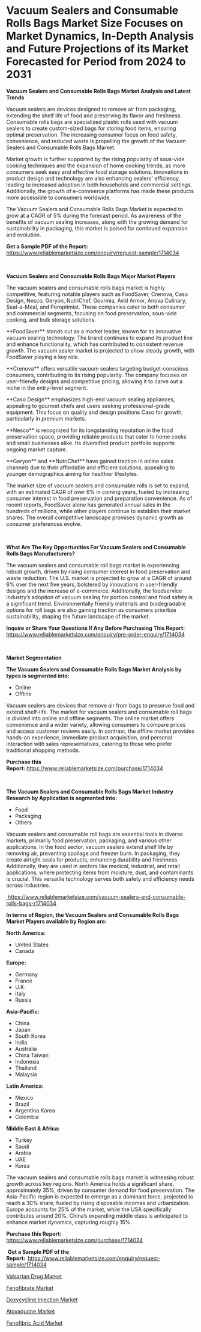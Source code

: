 <p><h1>Vacuum Sealers and Consumable Rolls Bags Market Size Focuses on Market Dynamics, In-Depth Analysis and Future Projections of its Market Forecasted for Period from 2024 to 2031</h1></p><p><strong>Vacuum Sealers and Consumable Rolls Bags Market Analysis and Latest Trends</strong></p>
<p><p>Vacuum sealers are devices designed to remove air from packaging, extending the shelf life of food and preserving its flavor and freshness. Consumable rolls bags are specialized plastic rolls used with vacuum sealers to create custom-sized bags for storing food items, ensuring optimal preservation. The increasing consumer focus on food safety, convenience, and reduced waste is propelling the growth of the Vacuum Sealers and Consumable Rolls Bags Market.</p><p>Market growth is further supported by the rising popularity of sous-vide cooking techniques and the expansion of home cooking trends, as more consumers seek easy and effective food storage solutions. Innovations in product design and technology are also enhancing sealers' efficiency, leading to increased adoption in both households and commercial settings. Additionally, the growth of e-commerce platforms has made these products more accessible to consumers worldwide.</p><p>The Vacuum Sealers and Consumable Rolls Bags Market is expected to grow at a CAGR of 5% during the forecast period. As awareness of the benefits of vacuum sealing increases, along with the growing demand for sustainability in packaging, this market is poised for continued expansion and evolution.</p></p>
<p><strong>Get a Sample PDF of the Report:&nbsp;</strong> <a href="https://www.reliablemarketsize.com/enquiry/request-sample/1714034?utm_campaign=1768&utm_medium=2&utm_source=Github&utm_content=ia&utm_term=22102024&utm_id=vacuum-sealers-and-consumable-rolls-bags">https://www.reliablemarketsize.com/enquiry/request-sample/1714034</a></p>
<p>&nbsp;</p>
<p><strong>Vacuum Sealers and Consumable Rolls Bags Major Market Players</strong></p>
<p><p>The vacuum sealers and consumable rolls bags market is highly competitive, featuring notable players such as FoodSaver, Crenova, Caso Design, Nesco, Geryon, NutriChef, Gourmia, Avid Armor, Anova Culinary, Seal-a-Meal, and Peroptimist. These companies cater to both consumer and commercial segments, focusing on food preservation, sous-vide cooking, and bulk storage solutions.</p><p>**FoodSaver** stands out as a market leader, known for its innovative vacuum sealing technology. The brand continues to expand its product line and enhance functionality, which has contributed to consistent revenue growth. The vacuum sealer market is projected to show steady growth, with FoodSaver playing a key role.</p><p>**Crenova** offers versatile vacuum sealers targeting budget-conscious consumers, contributing to its rising popularity. The company focuses on user-friendly designs and competitive pricing, allowing it to carve out a niche in the entry-level segment.</p><p>**Caso Design** emphasizes high-end vacuum sealing appliances, appealing to gourmet chefs and users seeking professional-grade equipment. This focus on quality and design positions Caso for growth, particularly in premium markets.</p><p>**Nesco** is recognized for its longstanding reputation in the food preservation space, providing reliable products that cater to home cooks and small businesses alike. Its diversified product portfolio supports ongoing market capture.</p><p>**Geryon** and **NutriChef** have gained traction in online sales channels due to their affordable and efficient solutions, appealing to younger demographics aiming for healthier lifestyles.</p><p>The market size of vacuum sealers and consumable rolls is set to expand, with an estimated CAGR of over 6% in coming years, fueled by increasing consumer interest in food preservation and preparation convenience. As of recent reports, FoodSaver alone has generated annual sales in the hundreds of millions, while other players continue to establish their market shares. The overall competitive landscape promises dynamic growth as consumer preferences evolve.</p></p>
<p>&nbsp;</p>
<p><strong>What Are The Key Opportunities For Vacuum Sealers and Consumable Rolls Bags Manufacturers?</strong></p>
<p><p>The vacuum sealers and consumable roll bags market is experiencing robust growth, driven by rising consumer interest in food preservation and waste reduction. The U.S. market is projected to grow at a CAGR of around 6% over the next five years, bolstered by innovations in user-friendly designs and the increase of e-commerce. Additionally, the foodservice industry’s adoption of vacuum sealing for portion control and food safety is a significant trend. Environmentally friendly materials and biodegradable options for roll bags are also gaining traction as consumers prioritize sustainability, shaping the future landscape of the market.</p></p>
<p><strong>Inquire or Share Your Questions If Any Before Purchasing This Report:</strong> <a href="https://www.reliablemarketsize.com/enquiry/pre-order-enquiry/1714034?utm_campaign=1768&utm_medium=2&utm_source=Github&utm_content=ia&utm_term=22102024&utm_id=vacuum-sealers-and-consumable-rolls-bags">https://www.reliablemarketsize.com/enquiry/pre-order-enquiry/1714034</a></p>
<p>&nbsp;</p>
<p><strong>Market Segmentation</strong></p>
<p><strong>The Vacuum Sealers and Consumable Rolls Bags Market Analysis by types is segmented into:</strong></p>
<p><ul><li>Online</li><li>Offline</li></ul></p>
<p><p>Vacuum sealers are devices that remove air from bags to preserve food and extend shelf-life. The market for vacuum sealers and consumable roll bags is divided into online and offline segments. The online market offers convenience and a wider variety, allowing consumers to compare prices and access customer reviews easily. In contrast, the offline market provides hands-on experience, immediate product acquisition, and personal interaction with sales representatives, catering to those who prefer traditional shopping methods.</p></p>
<p><strong>Purchase this Report:&nbsp;</strong><a href="https://www.reliablemarketsize.com/purchase/1714034?utm_campaign=1768&utm_medium=2&utm_source=Github&utm_content=ia&utm_term=22102024&utm_id=vacuum-sealers-and-consumable-rolls-bags">https://www.reliablemarketsize.com/purchase/1714034</a></p>
<p>&nbsp;</p>
<p><strong>The Vacuum Sealers and Consumable Rolls Bags Market Industry Research by Application is segmented into:</strong></p>
<p><ul><li>Food</li><li>Packaging</li><li>Others</li></ul></p>
<p><p>Vacuum sealers and consumable roll bags are essential tools in diverse markets, primarily food preservation, packaging, and various other applications. In the food sector, vacuum sealers extend shelf life by removing air, preventing spoilage and freezer burn. In packaging, they create airtight seals for products, enhancing durability and freshness. Additionally, they are used in sectors like medical, industrial, and retail applications, where protecting items from moisture, dust, and contaminants is crucial. This versatile technology serves both safety and efficiency needs across industries.</p></p>
<p><a href="https://www.reliablemarketsize.com/vacuum-sealers-and-consumable-rolls-bags-r1714034?utm_campaign=1768&utm_medium=2&utm_source=Github&utm_content=ia&utm_term=22102024&utm_id=vacuum-sealers-and-consumable-rolls-bags">&nbsp;https://www.reliablemarketsize.com/vacuum-sealers-and-consumable-rolls-bags-r1714034</a></p>
<p><strong>In terms of Region, the Vacuum Sealers and Consumable Rolls Bags Market Players available by Region are:</strong></p>
<p>
    <p> <strong> North America: </strong>
        <ul>
            <li>United States</li>
            <li>Canada</li>
        </ul>
        </p> 
    <p> <strong> Europe: </strong>
        <ul>
            <li>Germany</li>
            <li>France</li>
            <li>U.K.</li>
            <li>Italy</li>
            <li>Russia</li>
        </ul>
        </p> 
    <p> <strong> Asia-Pacific: </strong>
        <ul>
            <li>China</li>
            <li>Japan</li>
            <li>South Korea</li>
            <li>India</li>
            <li>Australia</li>
            <li>China Taiwan</li>
            <li>Indonesia</li>
            <li>Thailand</li>
            <li>Malaysia</li>
        </ul>
        </p> 
    <p> <strong> Latin America: </strong>
        <ul>
            <li>Mexico</li>
            <li>Brazil</li>
            <li>Argentina Korea</li>
            <li>Colombia</li>
        </ul>
        </p> 
    <p> <strong> Middle East & Africa: </strong>
        <ul>
            <li>Turkey</li>
            <li>Saudi</li>
            <li>Arabia</li>
            <li>UAE</li>
            <li>Korea</li>
        </ul>
    </p>
    </p>
<p><p>The vacuum sealers and consumable rolls bags market is witnessing robust growth across key regions. North America holds a significant share, approximately 35%, driven by consumer demand for food preservation. The Asia-Pacific region is expected to emerge as a dominant force, projected to reach a 30% share, fueled by rising disposable incomes and urbanization. Europe accounts for 25% of the market, while the USA specifically contributes around 20%. China’s expanding middle class is anticipated to enhance market dynamics, capturing roughly 15%.</p></p>
<p><strong>Purchase this Report: </strong><a href="https://www.reliablemarketsize.com/purchase/1714034?utm_campaign=1768&utm_medium=2&utm_source=Github&utm_content=ia&utm_term=22102024&utm_id=vacuum-sealers-and-consumable-rolls-bags">https://www.reliablemarketsize.com/purchase/1714034</a></p>
<p>&nbsp;<strong>Get a Sample PDF of the Report:&nbsp;&nbsp;</strong><a href="https://www.reliablemarketsize.com/enquiry/request-sample/1714034?utm_campaign=1768&utm_medium=2&utm_source=Github&utm_content=ia&utm_term=22102024&utm_id=vacuum-sealers-and-consumable-rolls-bags">https://www.reliablemarketsize.com/enquiry/request-sample/1714034</a></p>
<p><strong></strong></p>
<p><p><a href="https://www.linkedin.com/pulse/valsartan-drug-mosaic-piecing-together-global-market-dynamics-zltuf?utm_campaign=1768&utm_medium=2&utm_source=Github&utm_content=ia&utm_term=22102024&utm_id=vacuum-sealers-and-consumable-rolls-bags">Valsartan Drug Market</a></p><p><a href="https://www.linkedin.com/pulse/global-fenofibrate-market-size-trends-analysis-regional-outlook-xl33f?utm_campaign=1768&utm_medium=2&utm_source=Github&utm_content=ia&utm_term=22102024&utm_id=vacuum-sealers-and-consumable-rolls-bags">Fenofibrate Market</a></p><p><a href="https://www.linkedin.com/pulse/global-doxycycline-injection-market-trends-analysis-future-71bhf?utm_campaign=1768&utm_medium=2&utm_source=Github&utm_content=ia&utm_term=22102024&utm_id=vacuum-sealers-and-consumable-rolls-bags">Doxycycline Injection Market</a></p><p><a href="https://www.linkedin.com/pulse/atovaquone-market-overview-forecast-2024-2031-detailed-study-wzjqf?utm_campaign=1768&utm_medium=2&utm_source=Github&utm_content=ia&utm_term=22102024&utm_id=vacuum-sealers-and-consumable-rolls-bags">Atovaquone Market</a></p><p><a href="https://www.linkedin.com/pulse/fenofibric-acid-industry-insights-report-analyzing-market-trends-nsowf?utm_campaign=1768&utm_medium=2&utm_source=Github&utm_content=ia&utm_term=22102024&utm_id=vacuum-sealers-and-consumable-rolls-bags">Fenofibric Acid Market</a></p></p>